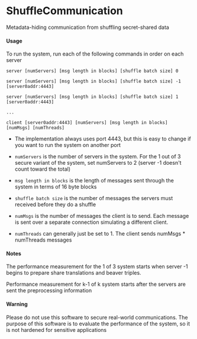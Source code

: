 # ShuffleCommunication
Metadata-hiding communication from shuffling secret-shared data


#### Usage

To run the system, run each of the following commands in order on each server

```
server [numServers] [msg length in blocks] [shuffle batch size] 0

server [numServers] [msg length in blocks] [shuffle batch size] -1 [server0addr:4443]

server [numServers] [msg length in blocks] [shuffle batch size] 1 [server0addr:4443]

...

client [server0addr:4443] [numServers] [msg length in blocks] [numMsgs] [numThreads]

```

* The implementation always uses port 4443, but this is easy to change if you want to run the system on another port

* `numServers` is the number of servers in the system. For the 1 out of 3 secure variant of the system, set numServers to 2 (server -1 doesn't count toward the total)

* `msg length in blocks` is the length of messages sent through the system in terms of 16 byte blocks

* `shuffle batch size` is the number of messages the servers must received before they do a shuffle

* `numMsgs` is the number of messages the client is to send. Each message is sent over a separate connection simulating a different client. 

* `numThreads` can generally just be set to 1. The client sends numMsgs * numThreads messages


#### Notes

The performance measurement for the 1 of 3 system starts when server -1 begins to prepare share translations and beaver triples. 

Performance measurement for k-1 of k system starts after the servers are sent the preprocessing information


#### Warning

Please do not use this software to secure 
real-world communications. The purpose of 
this software is to evaluate the performance 
of the system, so it is not hardened for sensitive applications



